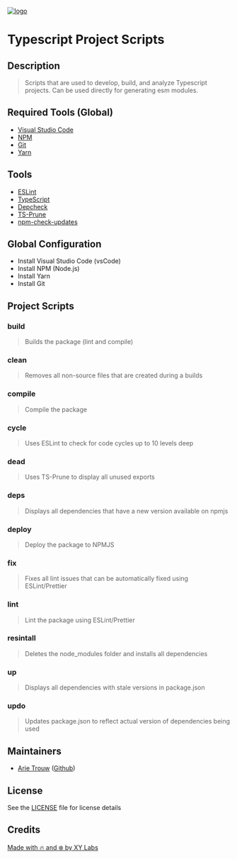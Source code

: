 [![logo][]](https://xylabs.com)

# Typescript Project Scripts

## Description

> Scripts that are used to develop, build, and analyze Typescript projects.
> Can be used directly for generating esm modules.

## Required Tools (Global)

-   [Visual Studio Code](https://code.visualstudio.com)
-   [NPM](https://www.npmjs.com)
-   [Git](https://git-scm.com/)
-   [Yarn](https://yarnpkg.com/)

## Tools

-   [ESLint](https://eslint.org)
-   [TypeScript](https://www.typescriptlang.org)
-   [Depcheck](https://www.npmjs.com/package/depcheck)
-   [TS-Prune](https://www.npmjs.com/package/ts-prune)
-   [npm-check-updates](https://www.npmjs.com/package/npm-check-updates)

## Global Configuration

-   Install Visual Studio Code (vsCode)
-   Install NPM (Node.js)
-   Install Yarn
-   Install Git

## Project Scripts

### build
> Builds the package (lint and compile)

### clean
> Removes all non-source files that are created during a builds

### compile
> Compile the package

### cycle
> Uses ESLint to check for code cycles up to 10 levels deep

### dead
> Uses TS-Prune to display all unused exports

### deps
> Displays all dependencies that have a new version available on npmjs

### deploy
> Deploy the package to NPMJS

### fix
> Fixes all lint issues that can be automatically fixed using ESLint/Prettier

### lint
> Lint the package using ESLint/Prettier

### resintall
> Deletes the node_modules folder and installs all dependencies

### up
> Displays all dependencies with stale versions in package.json

### updo
> Updates package.json to reflect actual version of dependencies being used

## Maintainers

-   [Arie Trouw](https://arietrouw.com) ([Github](https://github.com/arietrouw))

## License

See the [LICENSE](LICENSE) file for license details

## Credits

[Made with 🔥 and ❄️ by XY Labs](https://xylabs.com)

[logo]: https://cdn.xy.company/img/brand/XYPersistentCompany_Logo_Icon_Colored.svg
